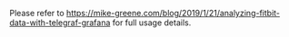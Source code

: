 Please refer to https://mike-greene.com/blog/2019/1/21/analyzing-fitbit-data-with-telegraf-grafana for full usage details.